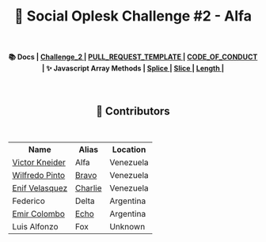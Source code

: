 <h1 align="center"> 🌟 Social Oplesk Challenge #2 - Alfa </h1>
<br>


<h4 align="center">  📚 Docs | <a href="https://github.com/SocialOplesk/hg-2"> Challenge_2 </a> | <a href="https://github.com/VKneider/hg_2_alfa/blob/main/docs/PULL_REQUEST_TEMPLATE.md"> PULL_REQUEST_TEMPLATE </a> | <a href="https://github.com/VKneider/hg_2_alfa/blob/main/docs/CODE_OF_CONDUCT.md"> CODE_OF_CONDUCT </a>  | ✨ Javascript Array Methods    | <a href="https://developer.mozilla.org/es/docs/Web/JavaScript/Reference/Global_Objects/Array/splice"> Splice </a> | <a href="https://developer.mozilla.org/es/docs/Web/JavaScript/Reference/Global_Objects/Array/slice"> Slice </a> | <a href="https://developer.mozilla.org/es/docs/Web/JavaScript/Reference/Global_Objects/String/length"> Length </a> |       
 </h4>
<br>

<h2 align="center">💫 Contributors </h2>
<br>
<table align="center" >
  <tr>
    <th>Name</th>
    <th>Alias</th>
    <th>Location</th>
  </tr>
  <tr>
    <td><a href="https://github.com/VKneider">Victor Kneider</a></td>
    <td>Alfa</td>
    <td>Venezuela</td>
  </tr>

  <tr>
    <td><a href="https://github.com/wilfredo482">Wilfredo Pinto</a></td>
    <td><a href="https://github.com/wilfredo482/hg_2_bravo">Bravo</a></td>
    <td>Venezuela</td>
  </tr>

  <tr>
    <td><a href="https://github.com/EnifVelasquez">Enif Velasquez</a></td>
    <td><a href="https://github.com/EnifVelasquez/hg_2_charlie">Charlie</a></td>
    <td>Venezuela</td>
  </tr>
  <tr>
    <td>Federico</td>
    <td>Delta</td>
    <td>Argentina</td>
  </tr>
  <tr>
    <td><a href="https://github.com/E-Columbus">Emir Colombo</a></td>
    <td><a href="https://github.com/E-Columbus/hg_2_echo">Echo</a></td>
    <td>Argentina</td>
  </tr>
   <tr>
    <td>Luis Alfonzo</td>
    <td>Fox</td>
    <td>Unknown</td>
  </tr>
  
 </table>

  
  



